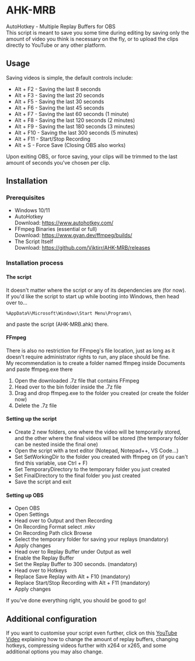 # AHK-MRB
AutoHotkey - Multiple Replay Buffers for OBS  
This script is meant to save you some time during editing by saving only the amount of video you think is necessary on the fly, or to upload the clips directly to YouTube or any other platform.  

## Usage  
Saving videos is simple, the default controls include:
- Alt + F2 - Saving the last 8 seconds
- Alt + F3 - Saving the last 20 seconds
- Alt + F5 - Saving the last 30 seconds
- Alt + F6 - Saving the last 45 seconds
- Alt + F7 - Saving the last 60 seconds (1 minute)
- Alt + F8 - Saving the last 120 seconds (2 minutes)
- Alt + F9 - Saving the last 180 seconds (3 minutes)
- Alt + F10 - Saving the last 300 seconds (5 minutes)
- Alt + F11 - Start/Stop Recording
- Alt + S - Force Save (Closing OBS also works)  
  
Upon exiting OBS, or force saving, your clips will be trimmed to the last amount of seconds you've chosen per clip.

## Installation
### Prerequisites
- Windows 10/11
- AutoHotkey  
Download: https://www.autohotkey.com/
- FFmpeg Binaries (essential or full)  
Download: https://www.gyan.dev/ffmpeg/builds/
- The Script Itself  
Download: https://github.com/Viktirr/AHK-MRB/releases  

### Installation process
#### The script
It doesn't matter where the script or any of its dependencies are (for now).  
If you'd like the script to start up while booting into Windows, then head over to...  
```
%AppData%\Microsoft\Windows\Start Menu\Programs\
```  
and paste the script (AHK-MRB.ahk) there.
#### FFmpeg
There is also no restriction for FFmpeg's file location, just as long as it doesn't require administrator rights to run, any place should be fine.  
My recommendation is to create a folder named ffmpeg inside Documents and paste ffmpeg.exe there  
1. Open the downloaded .7z file that contains FFmpeg
2. Head over to the bin folder inside the .7z file
3. Drag and drop ffmpeg.exe to the folder you created (or create the folder now)
4. Delete the .7z file  
#### Setting up the script  
- Create 2 new folders, one where the video will be temporarily stored, and the other where the final videos will be stored (the temporary folder can be nested inside the final one)
- Open the script with a text editor (Notepad, Notepad++, VS Code...)  
- Set SetWorkingDir to the folder you created with ffmpeg on (if you can't find this variable, use Ctrl + F)
- Set TemporaryDirectory to the temporary folder you just created
- Set FinalDirectory to the final folder you just created
- Save the script and exit
#### Setting up OBS
- Open OBS
- Open Settings
- Head over to Output and then Recording
- On Recording Format select .mkv
- On Recording Path click Browse
- Select the temporary folder for saving your replays (mandatory)
- Apply changes
- Head over to Replay Buffer under Output as well
- Enable the Replay Buffer
- Set the Replay Buffer to 300 seconds. (mandatory)
- Head over to Hotkeys
- Replace Save Replay with Alt + F10 (mandatory)
- Replace Start/Stop Recording with Alt + F11 (mandatory)
- Apply changes
  
If you've done everything right, you should be good to go!

## Additional configuration  
If you want to customise your script even further, click on this [YouTube Video](https://www.youtube.com/watch?v=QQHP5CUg7WM) explaining how to change the amount of replay buffers, changing hotkeys, compressing videos further with x264 or x265, and some additional options you may also change.
